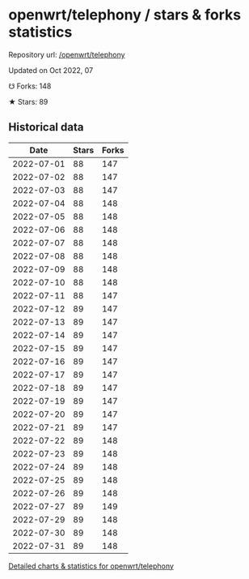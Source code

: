 # openwrt/telephony / stars & forks statistics

Repository url: [/openwrt/telephony](https://github.com/openwrt/telephony)

Updated on Oct 2022, 07

☋ Forks: 148

★ Stars: 89

## Historical data
| Date | Stars | Forks |
|------|-------|-------|
| 2022-07-01 | 88 | 147 | 
| 2022-07-02 | 88 | 147 | 
| 2022-07-03 | 88 | 147 | 
| 2022-07-04 | 88 | 148 | 
| 2022-07-05 | 88 | 148 | 
| 2022-07-06 | 88 | 148 | 
| 2022-07-07 | 88 | 148 | 
| 2022-07-08 | 88 | 148 | 
| 2022-07-09 | 88 | 148 | 
| 2022-07-10 | 88 | 148 | 
| 2022-07-11 | 88 | 147 | 
| 2022-07-12 | 89 | 147 | 
| 2022-07-13 | 89 | 147 | 
| 2022-07-14 | 89 | 147 | 
| 2022-07-15 | 89 | 147 | 
| 2022-07-16 | 89 | 147 | 
| 2022-07-17 | 89 | 147 | 
| 2022-07-18 | 89 | 147 | 
| 2022-07-19 | 89 | 147 | 
| 2022-07-20 | 89 | 147 | 
| 2022-07-21 | 89 | 147 | 
| 2022-07-22 | 89 | 148 | 
| 2022-07-23 | 89 | 148 | 
| 2022-07-24 | 89 | 148 | 
| 2022-07-25 | 89 | 148 | 
| 2022-07-26 | 89 | 148 | 
| 2022-07-27 | 89 | 149 | 
| 2022-07-29 | 89 | 148 | 
| 2022-07-30 | 89 | 148 | 
| 2022-07-31 | 89 | 148 | 


[Detailed charts & statistics for openwrt/telephony](https://reviewgithub.com/rep/openwrt/telephony)

